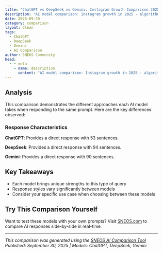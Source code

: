 ```yaml
---
title: "ChatGPT vs DeepSeek vs Gemini: Instagram Growth Comparison 2025"
description: "AI model comparison: Instagram growth in 2025 - algorithm hacks and engagement tactics..."
date: 2025-09-30
category: comparison
layout: Clean
tags:
  - ChatGPT
  - DeepSeek
  - Gemini
  - AI Comparison
author: SNEOS Community
head:
  - - meta
    - name: description
      content: "AI model comparison: Instagram growth in 2025 - algorithm hacks and engagement tactics..."
---
```


<ChatComparison
  title="ChatGPT vs DeepSeek vs Gemini: Instagram Growth Comparison 2025"
  prompt="Instagram growth in 2025 - algorithm hacks and engagement tactics"
  :responses='{
    "ChatGPT": "Certainly! Here are some insights and strategies for Instagram growth in 2025, focusing on algorithm hacks and engagement tactics:\n\n### Instagram Growth in 2025: Algorithm Hacks \u0026 Engagement Tactics\n\n#### Understanding the 2025 Instagram Algorithm\nInstagram\u2019s algorithm is constantly evolving but typically focuses on showing users content that:\n- Matches their interests based on past interactions\n- Is timely and relevant\n- Has high engagement (likes, comments, shares, saves)\n- Comes from accounts they interact with frequently\n\nIn 2025, AI and machine learning advancements make the algorithm smarter in predicting user preferences, including video content, interactive features, and personalized discovery.\n\n---\n\n### Algorithm Hacks\n\n1. **Prioritize Reels and Video Content**\n   - Instagram heavily promotes Reels, offering greater reach and visibility.\n   - Short, engaging, and trend-aligned videos perform best.\n   - Use trending audio and hashtags to boost discovery.\n\n2. **Optimize for Saves and Shares**\n   - Content that gets saved or shared signals high value to the algorithm.\n   - Create informative posts, infographics, or motivational quotes that followers want to keep or share.\n   - Use calls-to-action (CTAs) like \u201CSave this for later!\u201D or \u201CTag a friend who needs to see this!\u201D\n\n3. **Leverage Interactive Features in Stories**\n   - Polls, quizzes, sliders, and question stickers increase story engagement.\n   - Increased story engagement signals relevance, boosting your profile\u2019s overall ranking.\n   - Use Stories regularly to maintain visibility.\n\n4. **Engage Quickly and Authentically**\n   - Respond to comments and DMs promptly.\n   - The algorithm favors accounts that foster real interaction.\n   - Early engagement on new posts (within the first hour) is critical.\n\n5. **Consistent Posting with Strategic Timing**\n   - Use Instagram Insights to post when your audience is most active.\n   - Consistency helps habit building and audience expectation.\n\n6. **Caption for Conversations**\n   - Write captions that encourage comments (questions, opinions).\n   - More comments increase post ranking.\n\n7. **Use Niche-Specific Hashtags**\n   - Mix popular and niche hashtags to balance reach and targeted visibility.\n   - Avoid banned or spammy hashtags that reduce reach.\n\n---\n\n### Engagement Tactics\n\n1. **Host Giveaways and Challenges**\n   - Invites participation and sharing.\n   - Encourages tagging friends, increasing organic reach.\n\n2. **Collaborate with Micro-Influencers**\n   - Partnering with smaller, engaged audiences can boost credibility and reach.\n   - Cross-promotion benefits both parties.\n\n3. **User-Generated Content (UGC)**\n   - Encourage followers to create content related to your brand.\n   - Share UGC to build community and trust.\n\n4. **Go Live Regularly**\n   - Live videos get higher prioritization.\n   - Use Lives for Q\u0026A, behind-the-scenes, or product launches.\n\n5. **Create Save-Worthy Content**\n   - Tutorials, how-tos, checklists, and valuable tips invite saves.\n   - Saves are a powerful ranking signal.\n\n6. **Use Instagram Shopping / Creator Tools**\n   - If applicable, enable product tagging or affiliate tools.\n   - Streamline conversion and tap into Instagram\u2019s shopping ecosystem.\n\n---\n\n### Bonus: AI \u0026 AR Trends in 2025\n\n- Utilize AI-generated content or captions for efficiency.\n- Experiment with new AR filters and interactive effects to captivate audiences.\n- Personalized content leveraging AI tools for audience segmentation.\n\n---\n\n### Summary\n\nTo grow on Instagram in 2025, focus on creating engaging, video-oriented content and meaningfully interact with your community. Prioritize saves, shares, and early engagement to align with the algorithm\u2019s preferences. Use Stories and interactive features to keep your audience involved, and leverage trends such as AI and AR tools to stay ahead.\n\nIf you want, I can help you plan content or a posting schedule tailored to your niche!",
    "DeepSeek": "Of course. Here is a comprehensive guide to Instagram growth in 2025, focusing on the evolving algorithm and modern engagement tactics.\n\nForget the \u0022hacks\u0022 of 2019. The 2025 algorithm is a sophisticated, multi-faceted system that rewards **genuine community building and value creation.** The key is to work *with* the algorithm, not try to trick it.\n\n### The 2025 Instagram Algorithm: What You MUST Understand\n\nThe algorithm isn\u0027t one single entity; it\u0027s a set of algorithms, processes, and classifiers that personalize the experience for each user. In 2025, it prioritizes three core principles:\n\n1.  **Relationship over Reach:** It heavily favors showing your content to people who have a proven relationship with you (DMs, comments, shares, profile visits).\n2.  **Interest \u0026 Intent:** It\u0027s scarily good at understanding user *intent*, not just keywords. It serves content based on what a user is actively seeking to learn, feel, or do.\n3.  **Engagement Velocity \u0026 Value:** It measures how *quickly* a post gets engagement after being published. A post that gets likes and comments in the first 15 minutes is seen as more valuable than one that gets the same engagement over 24 hours.\n\n---\n\n### The \u0022Algorithm Hacks\u0022 for 2025 (Working *With* The System)\n\nThese are the strategic plays that align with the algorithm\u0027s goals.\n\n#### 1. The \u0022Search \u0026 Save\u0022 Optimization Hack\nInstagram Search is the new Google for many users. Optimizing for it is non-negotiable.\n\n*   **Keyword-Rich Captions:** Use full, descriptive sentences. Instead of \u0022New recipe! \uD83D\uDE0D\u0022, write \u0022Easy 15-minute vegan pasta recipe with sun-dried tomatoes and basil for a quick weeknight dinner.\u0022 The algorithm scans your caption text for context.\n*   **Alt-Text for Every Image/Video:** Never leave this blank. Write a concise, keyword-rich description of your visual content. This is a direct signal to the algorithm about your post\u0027s subject.\n*   **Encourage Saves Explicitly:** A \u0022Save\u0022 is a super-engagement signal. Use CTAs like \u0022Save this for your next trip to Paris!\u0022 or \u0022Bookmark this workout for later.\u0022 Saves tell Instagram your content has long-term value.\n\n#### 2. The \u0022Engagement Velocity\u0022 Hack\nWin the crucial first 30 minutes after you post.\n\n*   **Seed Your Comments:** Immediately after posting, use a second device (or ask a friend/team member) to post 3-5 thoughtful, keyword-rich questions in the comments. This gives your real audience something substantial to respond to, sparking conversation.\n*   **Engage Back Instantly:** For the first 30-60 minutes, be present. Reply to every comment with a question to keep the thread going. This creates a \u0022hot\u0022 comment section that the algorithm loves.\n*   **Use Interactive Stickers *Strategically*:** Polls, quizzes, and sliders in Stories are low-friction ways to generate quick engagement. Use them to tease your new feed post and drive traffic to it.\n\n#### 3. The \u0022Multi-Format\u0022 Domination Hack\nThe algorithm now tracks your performance *across all formats*. A user who watches your Reel, then visits your profile and reads your carousel post is sending a powerful \u0022this account is valuable\u0022 signal.\n\n*   **Repurpose One Idea Across 3 Formats:**\n    *   **Reel:** The hook. A quick, entertaining, or educational video.\n    *   **Carousel:** The deep dive. Expand on the Reel topic with a detailed slideshow.\n    *   **Story:** The conversation. Use a poll (\u0022Was this helpful?\u0022) or a \u0022Q\u0026A\u0022 sticker to discuss the topic further.\n*   **Cross-Promote:** In your Reel, say \u0022Swipe up for the full guide on my feed.\u0022 In your carousel, say \u0022Watch the video version of this in my Reels!\u0022\n\n---\n\n### Modern Engagement Tactics for 2025\n\nEngagement is no longer just about replying to comments. It\u0027s a proactive strategy.\n\n#### 1. Build a \u0022Core Community Group\u0022\nStop trying to talk to everyone. Focus on building a deep connection with 50-100 people.\n\n*   **Create a \u0022Close Friends\u0022 List:** Use this for raw, unfiltered, and valuable content. Share behind-the-scenes, ask for urgent feedback, or offer exclusive deals. This makes your inner circle feel special and deeply connected.\n*   **Use Broadcast Channels:** For a slightly larger (but still dedicated) group, use broadcast channels for announcements, exclusive polls, and sneak peeks. This is a powerful one-to-many DM tool.\n\n#### 2. Master the \u0022Value-First\u0022 DM\nStop sending \u0022Thanks for the follow!\u0022 DMs. Start sending valuable ones.\n\n*   **After a Meaningful Comment:** Reply to their comment, then slide into their DMs and say, \u0022That was a really insightful point you made on my post about X. I\u0027d love to hear more about your experience with that.\u0022\n*   **Strategic Outreach:** When you want to connect with a peer or potential collaborator, don\u0027t just say \u0022Hi.\u0022 Lead with value: \u0022Hey [Name], I just saw your Reel on [Topic] and loved your take. It reminded me of [related insight]. Keep up the great work!\u0022\n\n#### 3. Co-Create with Your Audience\nTurn your audience from spectators into collaborators.\n\n*   **\u0022You Choose the Content\u0022:** Run polls letting your audience vote on your next Reel topic, product color, or blog post.\n*   **Feature User-Generated Content (UGC) Religiously:** Create a hashtag for your community and regularly share their posts (with credit). This builds immense loyalty and provides you with authentic social proof.\n*   **Host \u0022Ask Me Anything\u0022 (AMA) Sessions in Live:** Go Live with a colleague or expert in your field. The two-person format is more dynamic and attracts a wider audience.\n\n#### 4. Leverage AI as Your Creative Assistant (Not Your Crutch)\nIn 2025, AI is table stakes. The human touch is what will make you stand out.\n\n*   **Use AI for Ideation:** Prompt ChatGPT: \u0022Give me 10 Reel ideas for a [your niche] account targeting [your audience] that focus on solving [specific problem].\u0022\n*   **Use AI for Caption Drafting:** Feed it your key points and have it structure a compelling first draft. **Then, you rewrite it in your unique voice.**\n*   **Use AI for Trend Analysis:** Tools can quickly surface emerging audio and format trends in your niche.\n\n### What\u0027s Dead in 2025?\n\n*   **The \u0022Follow/Unfollow\u0022 Game:** The algorithm identifies and penalizes this inauthentic behavior.\n*   **Generic Pods \u0026 Engagement Groups:** Mass-commenting groups are easily detected. The comments are low-quality and hurt your performance.\n*   **Irrelevant Hashtag Spam:** Using 30 unrelated hashtags does more harm than good. Use 3-5 highly relevant ones.\n*   **Purely Aesthetic, Zero-Context Feeds:** A pretty grid is nice, but if your captions are empty, you\u0027re missing the entire point of the 2025 algorithm.\n\n### The Bottom Line for 2025\n\n**Shift your mindset from \u0022growth hacker\u0022 to \u0022community builder.\u0022**\n\nThe \u0022algorithm hacks\u0022 are simply behaviors that signal to Instagram that you are a valuable, community-focused creator. By providing consistent value, fostering genuine conversations, and leveraging the full suite of interactive tools, you will not only grow your account\u2014you\u0027ll build a loyal, engaged audience that translates into real business results.",
    "Gemini": "Predicting the exact algorithm and best growth tactics for Instagram in 2025 is, of course, impossible. Algorithms change frequently, and what works today might be obsolete tomorrow. However, we can extrapolate from current trends and expert predictions to anticipate the landscape and prepare accordingly. Here\u0027s a breakdown of potential focuses and tactics:\n\n**I.  Key Themes \u0026 Algorithm Predictions for 2025:**\n\n*   **Increased Emphasis on Relevance and Personalization:** The algorithm will likely become even better at serving users content they genuinely want to see. This means:\n    *   **Niche Down:**  Broad content won\u0027t cut it.  Define your target audience precisely and create content specifically for them.\n    *   **Data-Driven Understanding:**  Leverage Instagram Insights and third-party analytics to deeply understand audience behavior (likes, saves, shares, comments, demographics, interests).\n    *   **Quality over Quantity:** Spammy tactics like buying followers or using irrelevant hashtags will be heavily penalized.  Focus on creating high-quality, engaging content that resonates with your core audience.\n\n*   **Prioritization of Genuine Engagement and Relationships:** Instagram will continue to value authentic interactions and de-emphasize superficial metrics. This means:\n    *   **Meaningful Conversations:**  Respond to comments thoughtfully, ask questions, and foster a community.  Avoid generic \u0022great post!\u0022 responses.\n    *   **Direct Messaging (DMs) is Key:**  Use DMs to build relationships, answer questions, and provide personalized support.  Consider using DM automation tools (carefully and ethically) to manage volume.\n    *   **Community Building:**  Create groups, host virtual events, and find ways to connect your followers with each other.\n\n*   **Video Dominance will Continue (with Evolving Formats):** Video content (Reels, Stories, Live) will likely remain dominant, but formats will likely evolve.\n    *   **Short-Form Video is King:** Reels will likely remain a primary focus.\n    *   **Interactive Video:** Expect features like polls, quizzes, and AR filters within videos to become even more important for engagement.\n    *   **AI-Powered Video Editing:**  AI tools will make video creation and editing more accessible, enabling more users to create professional-looking content.\n    *   **Long-Form Video\u0027s Place:**  IGTV (or its successor) will continue to be important for deeper dives and educational content.\n\n*   **AI and Machine Learning will Play a Larger Role:**  Instagram will likely leverage AI further to:\n    *   **Content Moderation:** Expect stricter moderation of spam, fake accounts, and harmful content.\n    *   **Personalized Content Recommendations:** AI will become even better at suggesting content users want to see.\n    *   **Creator Tools:** AI-powered tools will help creators with content creation, editing, and optimization.\n\n*   **Monetization Options for Creators will Expand:** Instagram will likely offer more ways for creators to earn money directly on the platform.\n    *   **Subscriptions:** Expect more expanded options for creators to offer exclusive content to paying subscribers.\n    *   **Affiliate Marketing:** Improved tools and programs will make it easier for creators to earn commissions on product sales.\n    *   **NFT Integration:**  While speculative, Instagram might explore further integration of NFTs.\n\n**II.  Algorithm Hacks \u0026 Engagement Tactics for 2025 (Based on Projections):**\n\n*   **Content Strategy:**\n\n    *   **Hyper-Targeted Content:**  Develop detailed audience personas and create content specifically for each persona.\n    *   **Content Pillars:**  Identify 3-5 key content pillars that align with your brand and audience interests.\n    *   **Diversify Content Formats:**  Experiment with Reels, Stories, Lives, Guides, and long-form video to see what resonates best.\n    *   **Trendjacking (Strategically):**  Participate in relevant trends (Reels challenges, etc.) but put your own unique spin on them.\n    *   **Data-Driven Optimization:**  Use analytics to track performance, identify successful content formats, and refine your strategy.\n    *   **Accessibility:** Ensure your content is accessible to everyone (captions, alt text for images, etc.).\n\n*   **Engagement Tactics:**\n\n    *   **Authentic Engagement is Paramount:**  Focus on building genuine relationships, not just accumulating likes.\n    *   **Respond to Every Comment (Seriously):**  Personalized responses show you value your followers\u0027 input.\n    *   **Ask Engaging Questions:**  Use polls, quizzes, and open-ended questions in your Stories and captions.\n    *   **Run Contests and Giveaways (Strategically):**  Focus on attracting engaged followers, not just collecting entries. Ensure your contests align with your brand and target audience.\n    *   **Collaborate with Other Creators:**  Partner with creators in your niche to reach new audiences and cross-promote content.  Focus on authentic collaborations that provide value to both audiences.\n    *   **Host Live Q\u0026A Sessions:**  Answer questions, share insights, and connect with your audience in real-time.\n    *   **Utilize Story Stickers:**  Use interactive stickers (polls, quizzes, question stickers) to encourage engagement.\n    *   **DM Engagement:** Actively engage in DMs. Respond to messages promptly and use DMs to build relationships.\n\n*   **Hashtag Strategy:**\n\n    *   **Niche-Specific Hashtags:**  Use a mix of broad, niche-specific, and community-based hashtags.\n    *   **Avoid Banned Hashtags:**  Stay updated on banned hashtags to avoid penalties.\n    *   **Hashtag Research:**  Use tools to identify relevant and trending hashtags in your niche.\n    *   **Don\u0027t Overuse Hashtags:**  Focus on quality over quantity.  Too many irrelevant hashtags can be penalized.\n\n*   **Reels-Specific Strategies:**\n\n    *   **Create Engaging Hooks:**  Grab viewers\u0027 attention in the first 3 seconds.\n    *   **Use Trending Audio:**  Incorporate popular sounds into your Reels (but be mindful of copyright).\n    *   **Provide Value:**  Offer tips, tutorials, or entertaining content that resonates with your audience.\n    *   **Add Text Overlays:**  Use text overlays to highlight key points and make your Reels more engaging.\n    *   **Use Calls to Action:**  Encourage viewers to like, comment, share, or follow.\n    *   **Optimize for Discovery:**  Use relevant hashtags and keywords in your Reel descriptions.\n\n*   **Community Building:**\n\n    *   **Create a Sense of Belonging:**  Foster a community where followers feel valued and connected.\n    *   **Encourage User-Generated Content (UGC):**  Ask followers to share their experiences and tag your brand.\n    *   **Feature Your Followers:**  Highlight your followers\u0027 content on your page.\n    *   **Create a Facebook Group (or other platform) for deeper discussions.**\n\n*   **Ethical Considerations:**\n\n    *   **Transparency:** Be transparent with your audience about sponsored content and affiliate links.\n    *   **Authenticity:** Be yourself and share your genuine voice.\n    *   **Avoid Clickbait:**  Don\u0027t use misleading headlines or thumbnails to attract attention.\n    *   **Respect Copyright:**  Use only content that you have the rights to use.\n\n**III.  Tools \u0026 Technologies to Watch:**\n\n*   **AI-Powered Content Creation Tools:**  Tools that help you generate content ideas, write captions, and edit videos.\n*   **Social Media Analytics Platforms:**  Platforms that provide in-depth insights into your audience and content performance. (e.g., Sprout Social, Hootsuite, Later, Iconosquare)\n*   **Influencer Marketing Platforms:**  Platforms that connect brands with relevant influencers.\n*   **AR/VR Tools:**  Tools that allow you to create immersive experiences for your followers.\n*   **DM Automation Tools (Use with Caution):**  Tools that can help you manage your DMs and provide personalized support (e.g., ManyChat, MobileMonkey).  Prioritize personalization and avoid spammy practices.\n*   **Video Editing Software (Mobile and Desktop):**  User-friendly tools to create professional-looking videos. (e.g., CapCut, InShot, Adobe Premiere Rush)\n\n**Important Considerations:**\n\n*   **Adaptability:** The Instagram landscape is constantly changing, so you need to be adaptable and willing to experiment.\n*   **Testing:** Continuously test new strategies and tactics to see what works best for your audience.\n*   **Stay Updated:** Stay informed about the latest Instagram algorithm updates and best practices. Follow industry blogs, attend webinars, and connect with other creators.\n\n**Disclaimer:**  This information is based on current trends and predictions. The actual Instagram algorithm and best practices in 2025 may differ.  Continuous learning and adaptation are essential for success on Instagram. Good luck!\n"
  }'
  published-date="17:18"
/>

## Analysis

This comparison demonstrates the different approaches each AI model takes when responding to the same prompt. Here are the key differences observed:

### Response Characteristics

**ChatGPT**: Provides a direct response with 53 sentences. 

**DeepSeek**: Provides a direct response with 94 sentences. 

**Gemini**: Provides a direct response with 90 sentences. 

## Key Takeaways

- Each model brings unique strengths to this type of query
- Response styles vary significantly between models
- Consider your specific use case when choosing between these models

## Try This Comparison Yourself

Want to test these models with your own prompts? Visit [SNEOS.com](https://sneos.com) to compare AI responses side-by-side in real-time.

---

*This comparison was generated using the [SNEOS AI Comparison Tool](https://sneos.com)*
*Published: September 30, 2025 | Models: ChatGPT, DeepSeek, Gemini*
